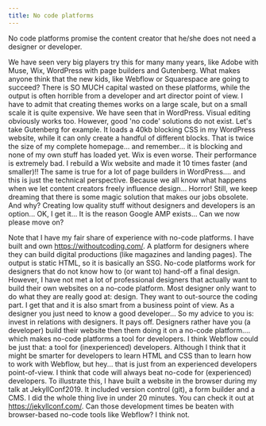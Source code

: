 ```yaml
---
title: No code platforms
---
```


No code platforms promise the content creator that he/she does not need a designer or developer. 

We have seen very big players try this for many many years, like Adobe with Muse, Wix, WordPress with page builders and Gutenberg. What makes anyone think that the new kids, like Webflow or Squarespace are going to succeed? There is SO MUCH capital wasted on these platforms, while the output is often horrible from a developer and art director point of view. I have to admit that creating themes works on a large scale, but on a small scale it is quite expensive. We have seen that in WordPress. Visual editing obviously works too. However, good 'no code' solutions do not exist. Let's take Gutenberg for example. It loads a 40kb blocking CSS in my WordPress website, while it can only create a handful of different blocks. That is twice the size of my complete homepage... and remember... it is blocking and none of my own stuff has loaded yet. Wix is even worse. Their performance is extremely bad. I rebuild a Wix website and made it 10 times faster (and smaller)!! The same is true for a lot of page builders in WordPress.... and this is just the technical perspective. Because we all know what happens when we let content creators freely influence design... Horror! Still, we keep dreaming that there is some magic solution that makes our jobs obsolete. And why? Creating low quality stuff without designers and developers is an option... OK, I get it... It is the reason Google AMP exists... Can we now please move on?

Note that I have my fair share of experience with no-code platforms. I have built and own https://withoutcoding.com/. A platform for designers where they can build digital productions (like magazines and landing pages). The output is static HTML, so it is basically an SSG. No-code platforms work for designers that do not know how to (or want to) hand-off a final design. However, I have not met a lot of professional designers that actually want to build their own websites on a no-code platform. Most designer only want to do what they are really good at: design. They want to out-source the coding part. I get that and it is also smart from a business point of view. As a designer you just need to know a good developer... So my advice to you is: invest in relations with designers. It pays off. Designers rather have you (a developer) build their website then them doing it on a no-code platform.... which makes no-code platforms a tool for developers. I think Webflow could be just that: a tool for (inexperienced) developers. Although I think that it might be smarter for developers to learn HTML and CSS than to learn how to work with Webflow, but hey... that is just from an experienced developers point-of-view. I think that code will always beat no-code for (experienced) developers. To illustrate this, I have built a website in the browser during my talk at JekyllConf2019. It included version control (git), a form builder and a CMS. I did the whole thing live in under 20 minutes. You can check it out at https://jekyllconf.com/. Can those development times be beaten with browser-based no-code tools like Webflow? I think not.